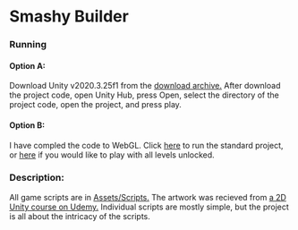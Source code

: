 # Smashy Builder
### Running
#### Option A:
Download Unity v2020.3.25f1 from the [download archive.](https://unity3d.com/get-unity/download/archive) After download the project code, open Unity Hub, press Open, select the directory of the project code, open the project, and press play.
#### Option B:
I have compled the code to WebGL. Click [here](https://play.unity.com/mg/other/smashy-builder) to run the standard project, or [here](https://play.unity.com/mg/other/smashy-builder-all-levels-unlocked) if you would like to play with all levels unlocked.
### Description:
All game scripts are in [Assets/Scripts.](https://github.com/Username-107/Smashy-Builder/tree/main/Assets/Scripts) The artwork was recieved from [a 2D Unity course on Udemy.](https://www.udemy.com/course/unitycourse/) Individual scripts are mostly simple, but the project is all about the intricacy of the scripts.
